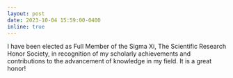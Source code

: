 ```yaml
---
layout: post
date: 2023-10-04 15:59:00-0400
inline: true
---
```


I have been elected as Full Member of the Sigma Xi, The Scientific Research Honor Society, in recognition of my scholarly achievements and contributions
to the advancement of knowledge in my field. It is a great honor!
